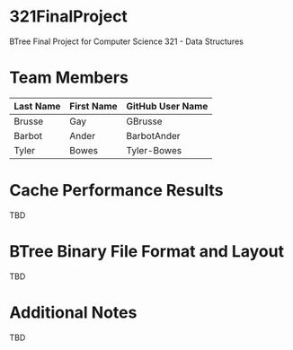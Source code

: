 # 321FinalProject
BTree Final Project for Computer Science 321 - Data Structures

# Team Members

Last Name       | First Name      | GitHub User Name
--------------- | --------------- | --------------------
Brusse          | Gay             | GBrusse
Barbot          | Ander           | BarbotAnder
Tyler           | Bowes           | Tyler-Bowes

# Cache Performance Results
TBD

# BTree Binary File Format and Layout
TBD

# Additional Notes
TBD

